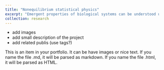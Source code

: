 ```yaml
---
title: "Nonequilibrium statistical physics"
excerpt: "Emergent properties of biological systems can be understood using tools from statistical physics, such as the renormalisation group."
collection: research
---
```


* add images
* add small description of the project
* add related publis (use tags?)

This is an item in your portfolio. It can be have images or nice text. If you name the file .md, it will be parsed as markdown. If you name the file .html, it will be parsed as HTML.
